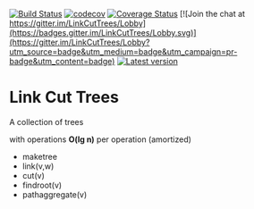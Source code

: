 [![Build Status](https://travis-ci.org/nachinius/LinkCutTrees.svg?branch=master)](https://travis-ci.org/nachinius/LinkCutTrees)
[![codecov](https://codecov.io/gh/nachinius/LinkCutTrees/branch/master/graph/badge.svg)](https://codecov.io/gh/nachinius/LinkCutTrees)
[![Coverage Status](https://coveralls.io/repos/github/nachinius/LinkCutTrees/badge.svg?branch=master)](https://coveralls.io/github/nachinius/LinkCutTrees?branch=master)
[![Join the chat at https://gitter.im/LinkCutTrees/Lobby](https://badges.gitter.im/LinkCutTrees/Lobby.svg)](https://gitter.im/LinkCutTrees/Lobby?utm_source=badge&utm_medium=badge&utm_campaign=pr-badge&utm_content=badge)
[![Latest version](https://index.scala-lang.org/nachinius/linkcuttrees/linkcuttrees/latest.svg)](https://index.scala-lang.org/nachinius/linkcuttrees/linkcuttrees)

# Link Cut Trees

A collection of trees

with operations **O(lg n)** per operation (amortized)
- maketree
- link(v,w)
- cut(v)
- findroot(v)
- pathaggregate(v)



